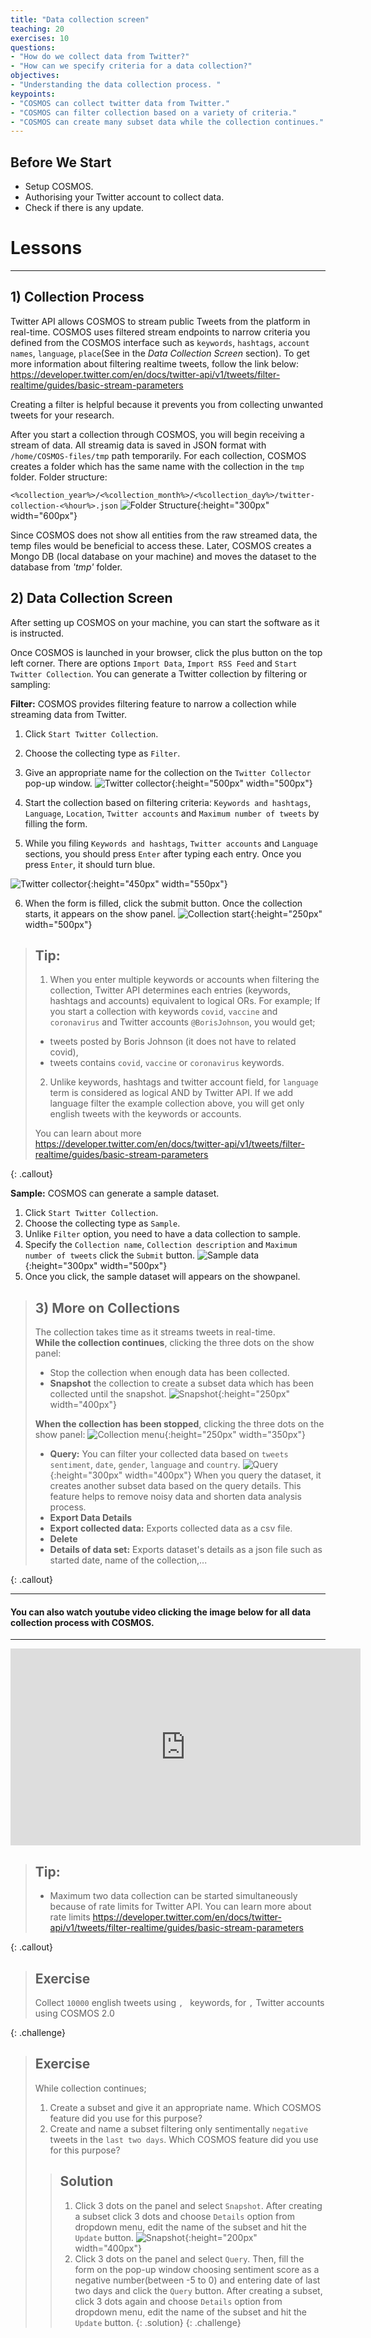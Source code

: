 ```yaml
---
title: "Data collection screen"
teaching: 20
exercises: 10
questions:
- "How do we collect data from Twitter?"
- "How can we specify criteria for a data collection?"
objectives:
- "Understanding the data collection process. "
keypoints:
- "COSMOS can collect twitter data from Twitter."
- "COSMOS can filter collection based on a variety of criteria."
- "COSMOS can create many subset data while the collection continues."
---
```


## Before We Start
- Setup COSMOS.
- Authorising your Twitter account to collect data.
- Check if there is any update.

# Lessons
***
## 1) Collection Process

Twitter API allows COSMOS to stream public Tweets from the platform in real-time. COSMOS uses filtered stream endpoints to narrow criteria you defined from the COSMOS interface such as `keywords`, `hashtags`, `account names`, `language`, `place`(See in the *Data Collection Screen* section). To get more information about filtering realtime tweets, follow the link below:
<https://developer.twitter.com/en/docs/twitter-api/v1/tweets/filter-realtime/guides/basic-stream-parameters> 

Creating a filter is helpful because it prevents you from collecting unwanted tweets for your research.

After you start a collection through COSMOS, you will begin receiving a stream of data. All streamig data is saved in JSON format with `/home/COSMOS-files/tmp` path temporarily. For each collection, COSMOS creates a folder which has the same name with the collection in the `tmp` folder. Folder structure:

`<%collection_year%>/<%collection_month%>/<%collection_day%>/twitter-collection-<%hour%>.json` 
![Folder Structure](../fig/Folder-structure.png){:height="300px" width="600px"}

Since COSMOS does not show all entities from the raw streamed data, the temp files would be beneficial to access these. Later, COSMOS creates a Mongo DB (local database on your machine) and moves the dataset to the database from *'tmp'* folder.

## 2) Data Collection Screen
After setting up COSMOS on your machine, you can start the software as it is instructed. 

Once COSMOS is launched in your browser, click the plus button on the top left corner. There are options `Import Data`, `Import RSS Feed` and `Start Twitter Collection`. You can generate a Twitter collection by filtering or sampling:


**Filter:**
COSMOS provides filtering feature to narrow a collection while streaming data from Twitter.
1. Click `Start Twitter Collection`.
2. Choose the collecting type as `Filter`.
3. Give an appropriate name for the collection on the `Twitter Collector` pop-up window.
![Twitter collector](../fig/Twitter_Collector.png){:height="500px" width="500px"}

4. Start the collection based on filtering criteria: `Keywords and hashtags`, `Language`, `Location`, `Twitter accounts` and `Maximum number of tweets` by filling the form.
5. While you filing `Keywords and hashtags`, `Twitter accounts` and `Language` sections, you should press `Enter` after typing each entry. Once you press `Enter`, it should turn blue. 

![Twitter collector](../fig/twitter_collector_enter.png){:height="450px" width="550px"}

6. When the form is filled, click the submit button. Once the collection starts, it appears on the show panel.
![Collection start](../fig/collection-start.png){:height="250px" width="500px"}

> ## Tip:
>
> 1. When you enter multiple keywords or accounts when filtering the collection, Twitter API determines each entries (keywords, hashtags and 
> accounts) equivalent to logical ORs. For example; 
> If you start a collection with keywords `covid`, `vaccine` and `coronavirus` and Twitter accounts `@BorisJohnson`, you would get;
> - tweets posted by Boris Johnson (it does not have to related covid),
> - tweets contains `covid`, `vaccine` or `coronavirus` keywords. 
> 2. Unlike keywords, hashtags and twitter account field, for `language` term is considered as logical AND by Twitter API. If we add
> language filter the example collection above, you will get only english tweets with the keywords or accounts. 
>
> You can learn about more <https://developer.twitter.com/en/docs/twitter-api/v1/tweets/filter-realtime/guides/basic-stream-parameters>
>
{: .callout}







**Sample:**
COSMOS can generate a sample dataset. 
1. Click `Start Twitter Collection`.
2. Choose the collecting type as `Sample`.
3. Unlike `Filter` option, you need to have a data collection to sample.
4. Specify the `Collection name`, `Collection description` and `Maximum number of tweets` click the `Submit` button.
![Sample data](../fig/sample_data.png){:height="300px" width="500px"}
5. Once you click, the sample dataset will appears on the showpanel.

> ## 3) More on Collections
>
> The collection takes time as it streams tweets in real-time.    
> **While the collection continues**, clicking the three dots on the show panel:
> * Stop the collection when enough data has been collected.
> * **Snapshot** the collection to create a subset data which has been collected until the snapshot.
> ![Snapshot](../fig/take-snapshot.png){:height="250px" width="400px"}
> 
> **When the collection has been stopped**, clicking the three dots on the show panel: 
![Collection menu](../fig/collection_menu.png){:height="250px" width="350px"}
> * **Query:** You can filter your collected data based on `tweets sentiment`, `date`, `gender`, `language` and `country`.
![Query](../fig/Query.png){:height="300px" width="400px"}
> When you query the dataset, it creates another subset data based on the query details. This feature helps to remove noisy data and shorten data analysis process. 
> * **Export Data Details**
> * **Export collected data:** Exports collected data as a csv file.
> * **Delete**
> * **Details of data set:** Exports dataset's details as a json file such as started date, name of the collection,...
>
>
>
{: .callout}

  
***  
#### You can also watch youtube video clicking the image below for all data collection process with COSMOS.
***

<iframe width="560" height="315" src="https://www.youtube.com/embed/FfkSW46scLM" frameborder="0" allow="accelerometer; autoplay; clipboard-write; encrypted-media; gyroscope; picture-in-picture" allowfullscreen></iframe>

> ## Tip:
>
> - Maximum two data collection can be started simultaneously because of rate limits for Twitter API. You can learn more about rate limits
> <https://developer.twitter.com/en/docs/twitter-api/v1/tweets/filter-realtime/guides/basic-stream-parameters>
> 
>
{: .callout}

> ## Exercise
> Collect `10000` english tweets using ``, `` keywords, for ``,`` Twitter accounts using COSMOS 2.0
>
{: .challenge}

> ## Exercise
> While collection continues; 
> 1. Create a subset and give it an appropriate name. 
> Which COSMOS feature did you use for this purpose? 
> 2. Create and name a subset filtering only sentimentally
> `negative` tweets in the `last two days`.
> Which COSMOS feature did you use for this purpose? 
>
> > ## Solution
> > 1. Click 3 dots on the panel and select `Snapshot`. After creating a subset click 3 dots and choose `Details` option from dropdown menu, edit the name of the subset and hit the `Update` button.
> > ![Snapshot](../fig/name-snapshot.png){:height="200px" width="400px"}
> > 2.  Click 3 dots on the panel and select `Query`. Then, fill the form on the pop-up window choosing sentiment score as a negative number(between -5 to 0) and entering date of last two days and click the `Query` button. After creating a subset, click 3 dots again and choose `Details` option from dropdown menu, edit the name of the subset and hit the `Update` button.
> {: .solution}
{: .challenge}

